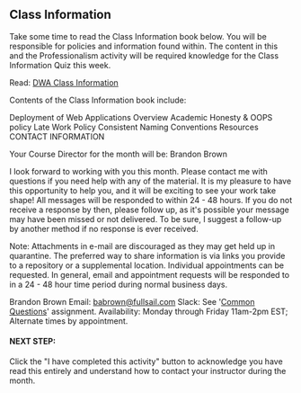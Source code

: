 ## Class Information

Take some time to read the Class Information book below. You will be responsible for policies and information found within. The content in this and the Professionalism activity will be required knowledge for the Class Information Quiz this week.

<!-- TODO: Build Class Info Gitbook for DWA -->
Read: [DWA Class Information](https://Link-to-class-info.book)

Contents of the Class Information book include:

Deployment of Web Applications Overview
Academic Honesty & OOPS policy
Late Work Policy
Consistent Naming Conventions
Resources
CONTACT INFORMATION

Your Course Director for the month will be: Brandon Brown

I look forward to working with you this month. Please contact me with questions if you need help with any of the material. It is my pleasure to have this opportunity to help you, and it will be exciting to see your work take shape! All messages will be responded to within 24 - 48 hours. If you do not receive a response by then, please follow up, as it's possible your message may have been missed or not delivered. To be sure, I suggest a follow-up by another method if no response is ever received.

Note: Attachments in e-mail are discouraged as they may get held up in quarantine. The preferred way to share information is via links you provide to a repository or a supplemental location. Individual appointments can be requested. In general, email and appointment requests will be responded to in a 24 - 48 hour time period during normal business days.

Brandon Brown
Email: [babrown@fullsail.com](mailto:babrown@fullsail.com)
Slack: See '[Common Questions](./FAQ.md)' assignment.
Availability: Monday through Friday 11am-2pm EST; Alternate times by appointment.

#### NEXT STEP:

Click the "I have completed this activity" button to acknowledge you have read this entirely and understand how to contact your instructor during the month.
